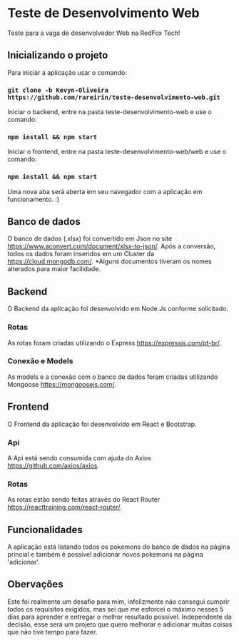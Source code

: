 # Teste de Desenvolvimento Web

Teste para a vaga de desenvolvedor Web na RedFox Tech!

## Inicializando o projeto
Para iniciar a aplicação usar o comando:
### `git clone -b Kevyn-Oliveira https://github.com/rareirin/teste-desenvolvimento-web.git`


Iniciar o backend, entre na pasta teste-desenvolvimento-web e use o comando:
### `npm install && npm start`


Iniciar o frontend, entre na pasta teste-desenvolvimento-web/web e use o comando:
### `npm install && npm start` 


Uma nova aba será aberta em seu navegador com a aplicação em funcionamento. :)

## Banco de dados
O banco de dados (.xlsx) foi convertido em Json no site https://www.aconvert.com/document/xlsx-to-json/.
Após a conversão, todos os dados foram inseridos em um Cluster da https://cloud.mongodb.com/.
*Alguns documentos tiveram os nomes alterados para maior facilidade. 

## Backend
O Backend da aplicação foi desenvolvido em Node.Js conforme solicitado.

### Rotas
As rotas foram criadas utilizando o Express https://expressjs.com/pt-br/.

### Conexão e Models
As models e a conexão com o banco de dados foram criadas utilizando Mongoose https://mongoosejs.com/.

## Frontend
O Frontend da aplicação foi desenvolvido em React e Bootstrap.

### Api
A Api está sendo consumida com ajuda do Axios https://github.com/axios/axios.

### Rotas
As rotas estão sendo feitas através do React Router https://reacttraining.com/react-router/.

## Funcionalidades
A aplicação está listando todos os pokemons do banco de dados na página princial e também é possível adicionar novos pokemons na página 'adicionar'.

## Obervações
Este foi realmente um desafio para mim, infelizmente não consegui cumprir todos os requisitos exigidos, mas sei que me esforcei o máximo nesses 5 dias para aprender e entregar o melhor resultado possível. Independente da decisão, esse será um projeto que quero melhorar e adicionar muitas coisas que não tive tempo para fazer.
